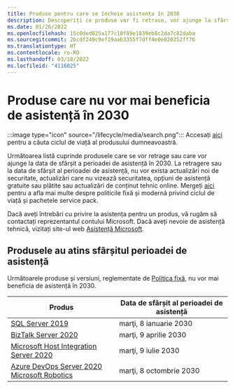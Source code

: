 ```yaml
---
title: Produse pentru care se încheie asistența în 2030
description: Descoperiți ce produse vor fi retrase, vor ajunge la sfârșitul perioadei de asistență sau vor trece de la suportul mainstream la suportul extins în 2030.
ms.date: 01/26/2022
ms.openlocfilehash: 15c0ded025a177c10f89e1839eb8c2da7c82daba
ms.sourcegitcommit: 2bcdf249c9ef19aab3355f7dff4e0e020252ff76
ms.translationtype: HT
ms.contentlocale: ro-RO
ms.lasthandoff: 03/18/2022
ms.locfileid: "4116825"
---
```

# <a name="products-ending-support-in-2030"></a>Produse care nu vor mai beneficia de asistență în 2030

:::image type="icon" source="/lifecycle/media/search.png":::
Accesați [aici](/lifecycle/products/) pentru a căuta ciclul de viață al produsului dumneavoastră.

Următoarea listă cuprinde produsele care se vor retrage sau care vor ajunge la data de sfârșit a perioadei de asistență în 2030. La retragere sau la data de sfârșit al perioadei de asistență, nu vor exista actualizări noi de securitate, actualizări care nu vizează securitatea, opțiuni de asistență gratuite sau plătite sau actualizări de conținut tehnic online. Mergeți [aici](/lifecycle/overview/product-end-of-support-overview) pentru a afla mai multe despre politicile fixă și modernă privind ciclul de viață și pachetele service pack.

Dacă aveți întrebări cu privire la asistența pentru un produs, vă rugăm să contactați reprezentantul contului Microsoft. Dacă aveți nevoie de asistență tehnică, vizitați site-ul web [Asistență Microsoft](https://support.microsoft.com/contactus/?ws=support).





## <a name="products-reaching-end-of-support"></a>Produsele au atins sfârșitul perioadei de asistență

Următoarele produse și versiuni, reglementate de [Politica fixă](/lifecycle/policies/fixed), nu vor mai beneficia de asistență în 2030.

| Produs | Data de sfârșit al perioadei de asistență |
| --- | --- |
| [SQL Server 2019](/lifecycle/products/sql-server-2019?branch=live)<br> | marţi, 8 ianuarie 2030 |
| [BizTalk Server 2020](/lifecycle/products/biztalk-server-2020?branch=live)<br> | marţi, 9 aprilie 2030 |
| [Microsoft Host Integration Server 2020](/lifecycle/products/microsoft-host-integration-server-2020?branch=live)<br> | marţi, 9 iulie 2030 |
| [Azure DevOps Server 2020](/lifecycle/products/azure-devops-server-2020?branch=live)<br>[Microsoft Robotics](/lifecycle/products/microsoft-robotics?branch=live)<br> | marţi, 8 octombrie 2030 |


